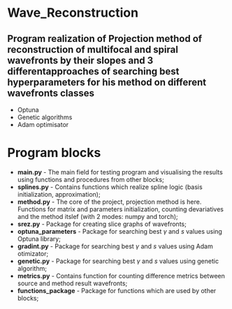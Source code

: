 # Wave_Reconstruction
## Program realization of Projection method of reconstruction of multifocal and spiral wavefronts by their slopes and 3 differentapproaches of searching best hyperparameters for his method on different wavefronts classes
* Optuna
* Genetic algorithms
* Adam optimisator

# Program blocks
* **main.py** - The main field for testing program and visualising the results using functions and procedures from other blocks;
* **splines.py** - Contains functions which realize spline logic (basis initialization, approximation);
* **method.py** - The core of the project, projection method is here. Functions for matrix and parameters initialization, counting devariatives and the method itslef (with 2 modes: numpy and torch);
* **srez.py** - Package for creating slice graphs of wavefronts;
* **optuna_parameters** - Package for searching best $\gamma$ and $s$ values using Optuna library;
* **gradint.py** - Package for searching best $\gamma$ and $s$ values using Adam otimizator;
* **genetic.py** - Package for searching best $\gamma$ and $s$ values using genetic algorithm;
* **metrics.py** - Contains function for counting difference metrics between source and method result wavefronts;
* **functions_package** - Package for functions which are used by other blocks;
